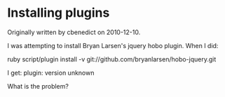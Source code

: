 # Installing plugins

Originally written by cbenedict on 2010-12-10.

I was attempting to install Bryan Larsen's jquery hobo plugin.  When I did:

ruby script/plugin install -v git://github.com/bryanlarsen/hobo-jquery.git

I get:
plugin: version unknown

What is the problem?